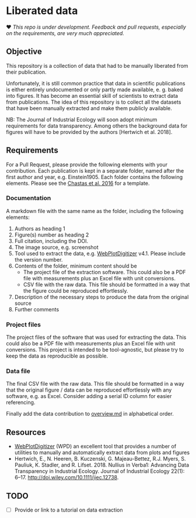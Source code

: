 # Liberated data

:heart: *This repo is under development. Feedback and pull requests, especially on the requirements, are very much appreciated.*

## Objective

This repository is a collection of data that had to be manually liberated from their publication. 

Unfortunately, it is still common practice that data in scientific publications is either entirely undocumented or only partly made available, e. g. baked into figures. It has become an essential skill of scientists to extract data from publications. The idea of this repository is to collect all the datasets that have been manually extracted and make them publicly available.

NB: The Journal of Industrial Ecology will soon adopt minimum requirements for data transparency. Among others the background data for figures will have to be provided by the authors [Hertwich et al. 2018]. 

## Requirements

For a Pull Request, please provide the following elements with your contribution. Each publication is kept in a separate folder, named after the first author and year, e.g. Einstein1905. Each folder contains the following elements. Please see the [Chastas et al. 2016](Chastas2016) for a template.

### Documentation

A markdown file with the same name as the folder, including the following elements: 

1. Authors as heading 1
2. Figure(s) number as heading 2
3. Full citation, including the DOI.
4. The image source, e.g. screenshot
5. Tool used to extract the data, e.g. [WebPlotDigitizer](https://apps.automeris.io/wpd/) v4.1. Please include the version number. 
6. Contents of the folder, minimum content should be
   - The project file of the extraction software. This could also be a PDF file with measurements plus an Excel file with unit conversions.
   - CSV file with the raw data. This file should be formatted in a way that the figure could be reproduced effortlessly.
7. Description of the necessary steps to produce the data from the original source
8. Further comments

### Project files

The project files of the software that was used for extracting the data. This could also be a PDF file with measurements plus an Excel file with unit conversions. This project is intended to be tool-agnostic, but please try to keep the data as reproducible as possible. 

### Data file

The final CSV file with the raw data. This file should be formatted in a way that the original figure / data can be reproduced effortlessly with any software, e.g. as Excel. Consider adding a serial ID column for easier referencing.

Finally add the data contribution to [overview.md](overview.md) in alphabetical order.

## Resources

- [WebPlotDigitizer](https://apps.automeris.io/wpd/) (WPD) an excellent tool that provides a number of utilities to manually and automatically extract data from plots and figures
- Hertwich, E., N. Heeren, B. Kuczenski, G. Majeau-Bettez, R.J. Myers, S. Pauliuk, K. Stadler, and R. Lifset. 2018. Nullius in Verba1: Advancing Data Transparency in Industrial Ecology. Journal of Industrial Ecology 22(1): 6–17. http://doi.wiley.com/10.1111/jiec.12738.

## TODO

- [ ] Provide or link to a tutorial on data extraction

